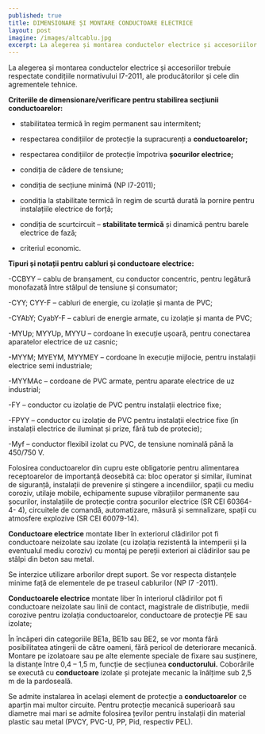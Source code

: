 ```yaml
---
published: true
title: DIMENSIONARE ȘI MONTARE CONDUCTOARE ELECTRICE
layout: post
imagine: /images/altcablu.jpg
excerpt: La alegerea și montarea conductelor electrice și accesoriilor trebuie respectatecondițiile normativului I7-2011, ale producătorilor și cele din agrementele tehnice.
---
```




La alegerea și montarea conductelor electrice și accesoriilor trebuie respectate condițiile normativului I7-2011, ale producătorilor și cele din agrementele tehnice.

**Criteriile de dimensionare/verificare pentru stabilirea secțiunii conductoarelor:**

- stabilitatea termică în regim permanent sau intermitent;

- respectarea condițiilor de protecție la supracurenți a **conductoarelor;**

- respectarea condițiilor de protecție împotriva **șocurilor electrice;**

- condiția de cădere de tensiune;

- condiția de secțiune minimă (NP I7-2011);

- condiția la stabilitate termică în regim de scurtă durată la pornire pentru instalațiile electrice de forță;

- condiția de scurtcircuit – **stabilitate termică** și dinamică pentru barele electrice de fază;

- criteriul economic.

**Tipuri și notații pentru cabluri și conductoare electrice:**

-CCBYY – cablu de branșament, cu conductor concentric, pentru legătură monofazată între stâlpul de tensiune și consumator;

-CYY; CYY-F – cabluri de energie, cu izolație și manta de PVC;

-CYAbY; CyabY-F – cabluri de energie armate, cu izolație și manta de PVC;

-MYUp; MYYUp, MYYU – cordoane în execuție ușoară, pentru conectarea aparatelor electrice de uz casnic;

-MYYM; MYEYM, MYYMEY – cordoane în execuție mijlocie, pentru instalații electrice semi industriale;

-MYYMAc – cordoane de PVC armate, pentru aparate electrice de uz industrial;

-FY – conductor cu izolație de PVC pentru instalații electrice fixe;

-FPYY – conductor cu izolație de PVC pentru instalații electrice fixe (în instalații electrice de iluminat și prize, fără tub de protecie);

-Myf – conductor flexibil izolat cu PVC, de tensiune nominală până la 450/750 V.

Folosirea conductoarelor din cupru este obligatorie pentru alimentarea receptoarelor de importanță deosebită ca: bloc operator și similar, iluminat de siguranță, instalații de prevenire și stingere a incendiilor, spații cu mediu coroziv, utilaje mobile, echipamente supuse vibrațiilor permanente sau șocurilor, instalațiile de protecție contra șocurilor electrice (SR CEI 60364-4- 4), circuitele de comandă, automatizare, măsură și semnalizare, spații cu atmosfere explozive (SR CEI 60079-14).

**Conductoare electrice** montate liber în exteriorul clădirilor pot fi conductoare neizolate sau izolate (cu izolația rezistentă la intemperii și la eventualul mediu coroziv) cu montaj pe pereții exteriori ai clădirilor sau pe stâlpi din beton sau metal.

Se interzice utilizare arborilor drept suport. Se vor respecta distanțele minime față de elementele de pe traseul cablurilor (NP I7 -2011).

**Conductoarele electrice** montate liber în interiorul clădirilor pot fi conductoare neizolate sau linii de contact, magistrale de distribuție, medii corozive pentru izolația conductoarelor, conductoare de protecție PE sau izolate;

În încăperi din categoriile BE1a, BE1b sau BE2, se vor monta fără posibilitatea atingerii de către oameni, fără pericol de deteriorare mecanică. Montare pe izolatoare sau pe alte elemente speciale de fixare sau susținere, la distanțe între 0,4 – 1,5 m, funcție de secțiunea **conductorului.** Coborârile se execută cu **conductoare** izolate și protejate mecanic la înălțime sub 2,5 m de la pardoseală.

Se admite instalarea în același element de protecție a **conductoarelor** ce aparțin mai multor circuite. Pentru protecție mecanică superioară sau diametre mai mari se admite folosirea țevilor pentru instalații din material plastic sau metal (PVCY, PVC-U, PP, Pid, respectiv PEL).